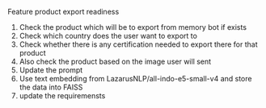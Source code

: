 Feature product export readiness
1. Check the product which will be to export from memory bot if exists
2. Check which country does the user want to export to
3. Check whether there is any certification needed to export there for that product
4. Also check the product based on the image user will sent
5. Update the prompt
6. Use text embedding from LazarusNLP/all-indo-e5-small-v4 and store the data into FAISS
7. update the requiremensts 